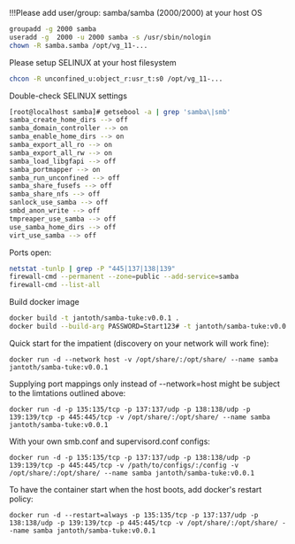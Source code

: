 
!!!Please add user/group: samba/samba (2000/2000) at your host OS
```bash
groupadd -g 2000 samba
useradd -g  2000 -u 2000 samba -s /usr/sbin/nologin
chown -R samba.samba /opt/vg_11-...

```

Please setup SELINUX at your host filesystem

```bash
chcon -R unconfined_u:object_r:usr_t:s0 /opt/vg_11-...
```

Double-check SELINUX settings
```bash
[root@localhost samba]# getsebool -a | grep 'samba\|smb'
samba_create_home_dirs --> off
samba_domain_controller --> on
samba_enable_home_dirs --> on
samba_export_all_ro --> on
samba_export_all_rw --> on
samba_load_libgfapi --> off
samba_portmapper --> on
samba_run_unconfined --> off
samba_share_fusefs --> off
samba_share_nfs --> off
sanlock_use_samba --> off
smbd_anon_write --> off
tmpreaper_use_samba --> off
use_samba_home_dirs --> off
virt_use_samba --> off

```

Ports open:
```bash
netstat -tunlp | grep -P "445|137|138|139"
firewall-cmd --permanent --zone=public --add-service=samba
firewall-cmd --list-all
``` 

Build docker image
```bash
docker build -t jantoth/samba-tuke:v0.0.1 .
docker build --build-arg PASSWORD=Start123# -t jantoth/samba-tuke:v0.0.1 .
```

Quick start for the impatient (discovery on your network will work fine):
```shell
docker run -d --network host -v /opt/share/:/opt/share/ --name samba jantoth/samba-tuke:v0.0.1
```

Supplying port mappings only instead of --network=host might be subject to the limtations outlined above:
```shell
docker run -d -p 135:135/tcp -p 137:137/udp -p 138:138/udp -p 139:139/tcp -p 445:445/tcp -v /opt/share/:/opt/share/ --name samba jantoth/samba-tuke:v0.0.1
```

With your own smb.conf and supervisord.conf configs:
```shell
docker run -d -p 135:135/tcp -p 137:137/udp -p 138:138/udp -p 139:139/tcp -p 445:445/tcp -v /path/to/configs/:/config -v /opt/share/:/opt/share/ --name samba jantoth/samba-tuke:v0.0.1
```

To have the container start when the host boots, add docker's restart policy:
```shell
docker run -d --restart=always -p 135:135/tcp -p 137:137/udp -p 138:138/udp -p 139:139/tcp -p 445:445/tcp -v /opt/share/:/opt/share/ --name samba jantoth/samba-tuke:v0.0.1
```
